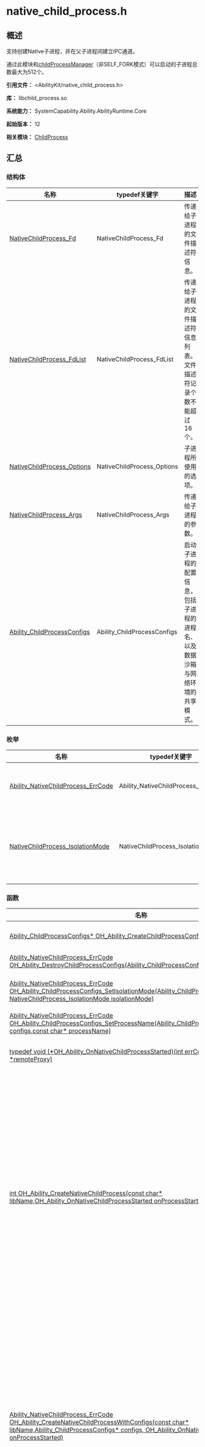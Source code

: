 # native_child_process.h

<!--Kit: Ability Kit-->
<!--Subsystem: Ability-->
<!--Owner: @SKY2001-->
<!--Designer: @jsjzju-->
<!--Tester: @lixueqing513-->
<!--Adviser: @huipeizi-->

## 概述

支持创建Native子进程，并在父子进程间建立IPC通道。

通过此模块和[childProcessManager](js-apis-app-ability-childProcessManager.md)（非SELF_FORK模式）可以启动的子进程总数最大为512个。

**引用文件：** <AbilityKit/native_child_process.h>

**库：** libchild_process.so

**系统能力：** SystemCapability.Ability.AbilityRuntime.Core

**起始版本：** 12

**相关模块：** [ChildProcess](capi-childprocess.md)

## 汇总

### 结构体

| 名称 | typedef关键字 | 描述 |
| -- | -- | -- |
| [NativeChildProcess_Fd](capi-nativechildprocess-fd.md) | NativeChildProcess_Fd | 传递给子进程的文件描述符信息。 |
| [NativeChildProcess_FdList](capi-nativechildprocess-fdlist.md) | NativeChildProcess_FdList | 传递给子进程的文件描述符信息列表。文件描述符记录个数不能超过16个。 |
| [NativeChildProcess_Options](capi-nativechildprocess-options.md) | NativeChildProcess_Options | 子进程所使用的选项。 |
| [NativeChildProcess_Args](capi-nativechildprocess-args.md) | NativeChildProcess_Args | 传递给子进程的参数。 |
| [Ability_ChildProcessConfigs](capi-ability-childprocessconfigs.md) | Ability_ChildProcessConfigs | 启动子进程的配置信息，包括子进程的进程名、以及数据沙箱与网络环境的共享模式。 |

### 枚举

| 名称 | typedef关键字 | 描述 |
| -- | -- | -- |
| [Ability_NativeChildProcess_ErrCode](#ability_nativechildprocess_errcode) | Ability_NativeChildProcess_ErrCode | 定义Native子进程模块错误码。 |
| [NativeChildProcess_IsolationMode](#nativechildprocess_isolationmode) | NativeChildProcess_IsolationMode | 定义Native子进程数据沙箱与网络环境的共享模式。 |

### 函数

| 名称 | typedef关键字 | 描述 |
| -- | -- | -- |
| [Ability_ChildProcessConfigs* OH_Ability_CreateChildProcessConfigs()](#oh_ability_createchildprocessconfigs) | - | 创建一个子进程配置信息对象。创建对象成功后需要通过调用[OH_Ability_DestroyChildProcessConfigs](capi-native-child-process-h.md#oh_ability_destroychildprocessconfigs)来销毁对象从而避免内存泄漏。 |
| [Ability_NativeChildProcess_ErrCode OH_Ability_DestroyChildProcessConfigs(Ability_ChildProcessConfigs* configs)](#oh_ability_destroychildprocessconfigs) | - | 销毁一个子进程配置信息对象，并释放其内存，在调用该接口后，要避免继续使用已销毁的configs对象。 |
| [Ability_NativeChildProcess_ErrCode OH_Ability_ChildProcessConfigs_SetIsolationMode(Ability_ChildProcessConfigs* configs, NativeChildProcess_IsolationMode isolationMode)](#oh_ability_childprocessconfigs_setisolationmode) | - | 设置子进程配置信息对象的数据沙箱与网络环境的共享模式，详见[NativeChildProcess_IsolationMode](capi-native-child-process-h.md#nativechildprocess_isolationmode)。该设置仅当调用[OH_Ability_StartNativeChildProcessWithConfigs](capi-native-child-process-h.md#oh_ability_startnativechildprocesswithconfigs)接口时生效。 |
| [Ability_NativeChildProcess_ErrCode OH_Ability_ChildProcessConfigs_SetProcessName(Ability_ChildProcessConfigs* configs,const char* processName)](#oh_ability_childprocessconfigs_setprocessname) | - | 设置子进程配置信息对象中的进程名称。 |
| [typedef void (\*OH_Ability_OnNativeChildProcessStarted)(int errCode, OHIPCRemoteProxy *remoteProxy)](#oh_ability_onnativechildprocessstarted) | OH_Ability_OnNativeChildProcessStarted | 根据传入的子进程配置信息创建子进程，并加载参数中指定的动态链接库文件。子进程的启动结果通过回调参数异步通知调用方。该回调在独立线程中执行，需要确保线程同步，且不能执行高耗时操作避免长时间阻塞。 |
| [int OH_Ability_CreateNativeChildProcess(const char* libName,OH_Ability_OnNativeChildProcessStarted onProcessStarted)](#oh_ability_createnativechildprocess) | - | 创建子进程并加载参数中指定的动态链接库文件，进程启动结果通过回调参数异步通知，需注意回调通知为独立线程，回调函数实现需要注意线程同步，且不能执行高耗时操作避免长时间阻塞。参数所指定的动态库必须实现并导出下列函数：<br>1. OHIPCRemoteStub* NativeChildProcess_OnConnect()<br>2. void NativeChildProcess_MainProc()<br>处理逻辑顺序如下列伪代码所示：<br>主进程：<br>1. OH_Ability_CreateNativeChildProcess(libName, onProcessStartedCallback)<br>子进程：<br>2. dlopen(libName)<br>3. dlsym("NativeChildProcess_OnConnect")<br>4. dlsym("NativeChildProcess_MainProc")<br>5. ipcRemote = NativeChildProcess_OnConnect()<br>6. NativeChildProcess_MainProc()<br>主进程：<br>7. onProcessStartedCallback(ipcRemote, errCode)<br>子进程：<br>8. 在NativeChildProcess_MainProc()函数返回后子进程退出。<br>**设备行为差异：** 对于API 13及之前版本，该接口在PC/2in1中可正常使用，在其他设备中返回801错误码。对于API 14及之后版本，该接口在PC/2in1、Tablet设备可正常使用，在其他设备中返回801错误码。<br>**版本行为差异：** 对于API 14及之前版本，单个进程只能启动1个Native子进程。从API 15开始，单个进程最多支持启动50个Native子进程。 |
| [Ability_NativeChildProcess_ErrCode OH_Ability_CreateNativeChildProcessWithConfigs(const char* libName,Ability_ChildProcessConfigs* configs, OH_Ability_OnNativeChildProcessStarted onProcessStarted)](#oh_ability_createnativechildprocesswithconfigs) | - | 根据传入的子进程配置信息创建子进程，并加载参数中指定的动态链接库文件。子进程的启动结果通过回调参数异步通知调用方。该回调在独立线程中执行，需要确保线程同步，且不能执行高耗时操作避免长时间阻塞。参数所指定的动态库必须实现并导出下列函数：<br>1. OHIPCRemoteStub* NativeChildProcess_OnConnect()<br>2. void NativeChildProcess_MainProc()<br>处理逻辑顺序如下列伪代码所示：<br>主进程：<br>1. OH_Ability_CreateNativeChildProcessWithConfigs(libName, configs, onProcessStartedCallback)<br>子进程：<br>2. dlopen(libName)<br>3. dlsym("NativeChildProcess_OnConnect")<br>4. dlsym("NativeChildProcess_MainProc")<br>5. ipcRemote = NativeChildProcess_OnConnect()<br>6. NativeChildProcess_MainProc()<br>主进程：<br>7. onProcessStartedCallback(ipcRemote, errCode)<br>子进程：<br>8. <br>在NativeChildProcess_MainProc()函数返回后子进程退出。<br>**设备行为差异：** 该接口在PC/2in1、Tablet设备中可正常调用，在其他设备中返回801错误码。 |
| [Ability_NativeChildProcess_ErrCode OH_Ability_StartNativeChildProcess(const char* entry, NativeChildProcess_Args args,NativeChildProcess_Options options, int32_t *pid)](#oh_ability_startnativechildprocess) | - | 启动一个子进程，并加载指定的动态链接库文件。指定的动态库必须实现一个以NativeChildProcess_Args为参数的函数（函数名称可自定义），并导出该函数。示例如下：<br>1. void Main(NativeChildProcess_Args args);<br>处理逻辑顺序如下列伪代码所示：<br>主进程：<br>1. OH_Ability_StartNativeChildProcess(entryPoint, args, options)<br>子进程：<br>2. dlopen(libName)<br>3. dlsym("Main")<br>4. Main(args)<br>5. 子进程将在Main(args)函数返回后退出。<br>*说明：** 当前仅支持2in1、Tablet设备。 |
| [Ability_NativeChildProcess_ErrCode OH_Ability_StartNativeChildProcessWithConfigs(const char* entry, NativeChildProcess_Args args, Ability_ChildProcessConfigs* configs, int32_t *pid)](#oh_ability_startnativechildprocesswithconfigs) | - | 根据参数中子进程配置信息启动Native子进程，加载参数中指定的动态链接库文件并调用入口函数。支持传参到子进程。指定的动态库必须实现一个以NativeChildProcess_Args为参数的函数（函数名称可自定义），并导出该函数。示例如下：<br>1. void Main(NativeChildProcess_Args args);<br>处理逻辑顺序如下列伪代码所示：<br>主进程：<br>1. OH_Ability_StartNativeChildProcessWithConfigs(entryPoint, args, configs, &pid)<br>子进程：<br>2. dlopen(libName)<br>3. dlsym("Main")<br>4. Main(args)<br>5. 子进程将在Main(args)函数返回后退出。<br>**设备行为差异：** 该接口在PC/2in1、Tablet设备中可正常调用，在其他设备中返回801错误码。 |
| [NativeChildProcess_Args* OH_Ability_GetCurrentChildProcessArgs()](#oh_ability_getcurrentchildprocessargs) | - | 子进程获取自身的启动参数。 |
| [typedef void (\*OH_Ability_OnNativeChildProcessExit)(int32_t pid, int32_t signal)](#oh_ability_onnativechildprocessexit) | OH_Ability_OnNativeChildProcessExit | 获取子进程退出信息。 |
| [Ability_NativeChildProcess_ErrCode OH_Ability_RegisterNativeChildProcessExitCallback(OH_Ability_OnNativeChildProcessExit onProcessExit)](#oh_ability_registernativechildprocessexitcallback) | - | 注册子进程退出回调。重复注册同一个回调函数只会保留一个。 |
| [Ability_NativeChildProcess_ErrCode OH_Ability_UnregisterNativeChildProcessExitCallback(OH_Ability_OnNativeChildProcessExit onProcessExit)](#oh_ability_unregisternativechildprocessexitcallback) | - | 解注册子进程退出回调。 |

## 枚举类型说明

### Ability_NativeChildProcess_ErrCode

```
enum Ability_NativeChildProcess_ErrCode
```

**描述**

定义Native子进程模块错误码。

**起始版本：** 12

| 枚举项 | 描述 |
| -- | -- |
| NCP_NO_ERROR = 0 | 操作成功。 |
| NCP_ERR_INVALID_PARAM = 401 | 无效参数。 |
| NCP_ERR_NOT_SUPPORTED = 801 | 不支持创建Native子进程。 |
| NCP_ERR_INTERNAL = 16000050 | 内部错误。 |
| NCP_ERR_BUSY = 16010001 | 在Native子进程的启动过程中不能再次创建新的子进程，可以等待当前子进程启动完成后再次尝试。从API version 15开始被废弃。 |
| NCP_ERR_TIMEOUT = 16010002 | 启动Native子进程超时。 |
| NCP_ERR_SERVICE_ERROR = 16010003 | 服务端出错。 |
| NCP_ERR_MULTI_PROCESS_DISABLED = 16010004 | 多进程模式已关闭，不允许启动子进程。 |
| NCP_ERR_ALREADY_IN_CHILD = 16010005 | 不允许在子进程中再次创建进程。 |
| NCP_ERR_MAX_CHILD_PROCESSES_REACHED = 16010006 | 到达最大Native子进程数量限制，不能再创建子进程。 |
| NCP_ERR_LIB_LOADING_FAILED = 16010007 | 子进程加载动态库失败，文件不存在或者未实现对应的方法并导出。 |
| NCP_ERR_CONNECTION_FAILED = 16010008 | 子进程调用动态库的OnConnect方法失败，可能返回了无效的IPC对象指针。 |
| NCP_ERR_CALLBACK_NOT_EXIST = 16010009 | 父进程调用解注册Native子进程退出回调，未找到注册的回调函数。 |

### NativeChildProcess_IsolationMode

```
enum NativeChildProcess_IsolationMode
```

**描述**

定义Native子进程数据沙箱与网络环境的共享模式。

**起始版本：** 13

| 枚举项 | 描述 |
| -- | -- |
| NCP_ISOLATION_MODE_NORMAL = 0 | 普通隔离模式下，父进程与子进程共享同一沙箱环境或网络环境。 |
| NCP_ISOLATION_MODE_ISOLATED = 1 | 在隔离模式下，父进程与子进程不共享同一沙箱环境或网络环境。 |


## 函数说明

### OH_Ability_CreateChildProcessConfigs()

```
Ability_ChildProcessConfigs* OH_Ability_CreateChildProcessConfigs()
```

**描述**

创建一个子进程配置信息对象。创建对象成功后需要通过调用[OH_Ability_DestroyChildProcessConfigs](capi-native-child-process-h.md#oh_ability_destroychildprocessconfigs)来销毁对象从而避免内存泄漏。

**起始版本：** 20

**返回：**

| 类型                               | 说明 |
|----------------------------------| -- |
| [Ability_ChildProcessConfigs](capi-ability-childprocessconfigs.md)* | 返回一个指向[Ability_ChildProcessConfigs](capi-ability-childprocessconfigs.md)对象的指针 - 子进程配置信息对象创建成功。<br>         返回nullptr - 发生内部错误或者内存分配失败。 |

### OH_Ability_DestroyChildProcessConfigs()

```
Ability_NativeChildProcess_ErrCode OH_Ability_DestroyChildProcessConfigs(Ability_ChildProcessConfigs* configs)
```

**描述**

销毁一个子进程配置信息对象，并释放其内存，在调用该接口后，要避免继续使用已销毁的configs对象。

**起始版本：** 20


**参数：**

| 参数项 | 描述 |
| -- | -- |
| [Ability_ChildProcessConfigs](capi-ability-childprocessconfigs.md)* configs | 需要销毁的子进程配置信息对象指针。在调用该接口后，对象指针将失效，避免继续使用该指针。允许传入空指针，空指针不会触发任何操作。 |

**返回：**

| 类型 | 说明 |
| -- | -- |
| [Ability_NativeChildProcess_ErrCode](capi-native-child-process-h.md#ability_nativechildprocess_errcode) | NCP_NO_ERROR - 操作成功。<br>NCP_NO_ERR_INVALID_PARAM - 传入参数为nullptr。 |

### OH_Ability_ChildProcessConfigs_SetIsolationMode()

```
Ability_NativeChildProcess_ErrCode OH_Ability_ChildProcessConfigs_SetIsolationMode(Ability_ChildProcessConfigs* configs, NativeChildProcess_IsolationMode isolationMode)
```

**描述**

设置子进程配置信息对象的数据沙箱与网络环境的共享模式，详见[NativeChildProcess_IsolationMode](capi-native-child-process-h.md#nativechildprocess_isolationmode)。该设置仅当调用[OH_Ability_StartNativeChildProcessWithConfigs](capi-native-child-process-h.md#oh_ability_startnativechildprocesswithconfigs)接口时生效。

**起始版本：** 20


**参数：**

| 参数项 | 描述 |
| -- | -- |
| [Ability_ChildProcessConfigs](capi-ability-childprocessconfigs.md)* configs | 子进程的配置信息对象指针。不可以为空指针。 |
| [NativeChildProcess_IsolationMode](capi-native-child-process-h.md#nativechildprocess_isolationmode) isolationMode | 要设置的数据沙箱与网络环境的共享模式，详见NativeChildProcess_IsolationMode。 |

**返回：**

| 类型 | 说明 |
| -- | -- |
| [Ability_NativeChildProcess_ErrCode](capi-native-child-process-h.md#ability_nativechildprocess_errcode) | NCP_NO_ERROR - 执行成功。<br>NCP_NO_ERR_INVALID_PARAM - 传入参数configs为nullptr。 |

### OH_Ability_ChildProcessConfigs_SetProcessName()

```
Ability_NativeChildProcess_ErrCode OH_Ability_ChildProcessConfigs_SetProcessName(Ability_ChildProcessConfigs* configs,const char* processName)
```

**描述**

设置子进程配置信息对象中的进程名称。

**起始版本：** 20


**参数：**

| 参数项 | 描述 |
| -- | -- |
| [Ability_ChildProcessConfigs](capi-ability-childprocessconfigs.md)* configs | 子进程的配置信息对象指针。不能为空指针。 |
| const char* processName | 设置的子进程名字符串必须是非空字符串，并且只能由字母、数字和下划线构成。最大长度为64字符。最终的进程名是{bundleName}:{processName}。 |

**返回：**

| 类型 | 说明 |
| -- | -- |
| [Ability_NativeChildProcess_ErrCode](capi-native-child-process-h.md#ability_nativechildprocess_errcode) | NCP_NO_ERROR - 执行成功。<br>NCP_NO_ERR_INVALID_PARAM - 传入参数configs为nullptr，或者processName包含除字母、数字、下划线以外的字符。 |

### OH_Ability_OnNativeChildProcessStarted()

```
typedef void (*OH_Ability_OnNativeChildProcessStarted)(int errCode, OHIPCRemoteProxy *remoteProxy)
```

**描述**

定义通知子进程启动结果的回调函数。

**起始版本：** 12

**参数：**

| 参数项 | 描述 |
| -- | -- |
| int errCode | 回调函数返回的错误码，可用的值如下：<br>[NCP_NO_ERROR](capi-native-child-process-h.md#ability_nativechildprocess_errcode) - 创建子进程成功。<br>[NCP_ERR_LIB_LOADING_FAILED](capi-native-child-process-h.md#ability_nativechildprocess_errcode) - 加载动态库文件失败或动态库中未实现必要的导出函数。<br>[NCP_ERR_CONNECTION_FAILED](capi-native-child-process-h.md#ability_nativechildprocess_errcode) - 动态库中实现的OnConnect方法未返回有效的IPC Stub指针。<br>详见[Ability_NativeChildProcess_ErrCode](capi-native-child-process-h.md#ability_nativechildprocess_errcode)定义。 |
| [OHIPCRemoteProxy *remoteProxy](../apis-ipc-kit/capi-ohipcparcel-ohipcremoteproxy.md) | 子进程的IPC对象指针，出现异常时可能为nullptr：使用完毕后需要调用[OH_IPCRemoteProxy_Destory](../apis-ipc-kit/capi-ipc-cremote-object-h.md#oh_ipcremoteproxy_destroy)方法释放。 |

**参考：**

[OH_IPCRemoteProxy_Destory](../apis-ipc-kit/capi-ipc-cremote-object-h.md#oh_ipcremoteproxy_destroy)

### OH_Ability_CreateNativeChildProcess()

```
int OH_Ability_CreateNativeChildProcess(const char* libName,OH_Ability_OnNativeChildProcessStarted onProcessStarted)
```

**描述**

创建子进程并加载参数中指定的动态链接库文件，进程启动结果通过回调参数异步通知，需注意回调通知为独立线程，回调函数实现需要注意线程同步，且不能执行高耗时操作避免长时间阻塞。

参数所指定的动态库必须实现并导出下列函数：<br>1. OHIPCRemoteStub* NativeChildProcess_OnConnect()<br>2. void NativeChildProcess_MainProc()<br>处理逻辑顺序如下列伪代码所示：<br>主进程：<br>1. OH_Ability_CreateNativeChildProcess(libName, onProcessStartedCallback)<br>子进程：<br>2. dlopen(libName)<br>3. dlsym("NativeChildProcess_OnConnect")<br>4. dlsym("NativeChildProcess_MainProc")<br>5. ipcRemote = NativeChildProcess_OnConnect()<br>6. NativeChildProcess_MainProc()<br>主进程：<br>7. onProcessStartedCallback(ipcRemote, errCode)<br>子进程：<br>8. 在NativeChildProcess_MainProc()函数返回后子进程退出。

**设备行为差异：** 对于API version 13及之前版本，该接口在PC/2in1中可正常使用，在其他设备中返回801错误码。对于API version 14及之后版本，该接口在PC/2in1、Tablet设备可正常使用，在其他设备中返回801错误码。

**版本行为差异：**API version 14及之前版本，单个进程只能启动1个Native子进程。从API version 15开始，单个进程最多支持启动50个Native子进程。

**起始版本：** 12

**参数：**

| 参数项 | 描述 |
| -- | -- |
| const char* libName | 子进程中加载的动态库文件名称，不能为nullptr。 |
| [OH_Ability_OnNativeChildProcessStarted](capi-native-child-process-h.md#oh_ability_onnativechildprocessstarted) onProcessStarted | 通知子进程启动结果的回调函数指针，不能为nullptr。详见[OH_Ability_OnNativeChildProcessStarted](capi-native-child-process-h.md#oh_ability_onnativechildprocessstarted)。 |

**返回：**

| 类型 | 说明 |
| -- | -- |
| int | [NCP_NO_ERROR](capi-native-child-process-h.md#ability_nativechildprocess_errcode) - 调用成功，但子进程的实际启动结果由回调函数通知。<br>[NCP_ERR_INVALID_PARAM](capi-native-child-process-h.md#ability_nativechildprocess_errcode) - 无效的动态库名称或者回调函数指针。<br>[NCP_ERR_NOT_SUPPORTED](capi-native-child-process-h.md#ability_nativechildprocess_errcode) - 当前设备不支持创建Native子进程。<br>[NCP_ERR_MULTI_PROCESS_DISABLED](capi-native-child-process-h.md#ability_nativechildprocess_errcode) - 当前设备已关闭多进程模式。<br>[NCP_ERR_ALREADY_IN_CHILD](capi-native-child-process-h.md#ability_nativechildprocess_errcode) - 不允许在子进程中再次创建子进程。<br>[NCP_ERR_MAX_CHILD_PROCESSES_REACHED](capi-native-child-process-h.md#ability_nativechildprocess_errcode) - 到达最大Native子进程数限制。<br>详见[Ability_NativeChildProcess_ErrCode](capi-native-child-process-h.md#ability_nativechildprocess_errcode)定义。 |

**参考：**

[OH_Ability_OnNativeChildProcessStarted](capi-native-child-process-h.md#oh_ability_onnativechildprocessstarted)

### OH_Ability_CreateNativeChildProcessWithConfigs()

```
Ability_NativeChildProcess_ErrCode OH_Ability_CreateNativeChildProcessWithConfigs(const char* libName,Ability_ChildProcessConfigs* configs, OH_Ability_OnNativeChildProcessStarted onProcessStarted)
```

**描述**

根据传入的子进程配置信息创建子进程，并加载参数中指定的动态链接库文件。子进程的启动结果通过回调参数异步通知调用方。该回调在独立线程中执行，需要确保线程同步，且不能执行高耗时操作避免长时间阻塞。

参数所指定的动态库必须实现并导出下列函数：<br>1. OHIPCRemoteStub* NativeChildProcess_OnConnect()<br>2. void NativeChildProcess_MainProc()<br>处理逻辑顺序如下列伪代码所示：<br>主进程：<br>1. OH_Ability_CreateNativeChildProcessWithConfigs(libName, configs, onProcessStartedCallback)<br>子进程：<br>2. dlopen(libName)<br>3. dlsym("NativeChildProcess_OnConnect")<br>4. dlsym("NativeChildProcess_MainProc")<br>5. ipcRemote = NativeChildProcess_OnConnect()<br>6. NativeChildProcess_MainProc()<br>主进程：<br>7. onProcessStartedCallback(ipcRemote, errCode)<br>子进程：<br>8. 在NativeChildProcess_MainProc()函数返回后子进程退出。

**设备行为差异：** 该接口在PC/2in1、Tablet设备中可正常调用，在其他设备中返回801错误码。

**起始版本：** 20

**参数：**

| 参数项 | 描述 |
| -- | -- |
| const char* libName | 子进程中加载的动态库文件名称，不能为nullptr。 |
| [Ability_ChildProcessConfigs](capi-ability-childprocessconfigs.md)* configs | 子进程的配置信息参数，不能为nullptr。 |
| [OH_Ability_OnNativeChildProcessStarted](capi-native-child-process-h.md#oh_ability_onnativechildprocessstarted) onProcessStarted | 通知子进程启动结果的回调函数指针，不能为nullptr，详见OH_Ability_OnNativeChildProcessStarted。 |

**返回：**

| 类型 | 说明 |
| -- | -- |
| [Ability_NativeChildProcess_ErrCode](capi-native-child-process-h.md#ability_nativechildprocess_errcode) | NCP_NO_ERROR - 执行成功。<br>NCP_ERR_INVALID_PARAM - 传入参数无效。<br>NCP_ERR_NOT_SUPPORTED - 当前设备不支持创建Native子进程。<br>NCP_ERR_MULTI_PROCESS_DISABLED - 当前设备已关闭多进程模式，不允许启动子进程。<br>NCP_ERR_ALREADY_IN_CHILD - 不允许在子进程中再次创建子进程。<br>NCP_ERR_MAX_CHILD_PROCESSES_REACHED - 超过最大Native子进程数限制。<br>详见Ability_NativeChildProcess_ErrCode定义。 |

**参考：**

[OH_Ability_OnNativeChildProcessStarted](capi-native-child-process-h.md#oh_ability_onnativechildprocessstarted)

### OH_Ability_StartNativeChildProcess()

```
Ability_NativeChildProcess_ErrCode OH_Ability_StartNativeChildProcess(const char* entry, NativeChildProcess_Args args,NativeChildProcess_Options options, int32_t *pid)
```

**描述**

启动Native子进程，并加载参数中指定的动态链接库文件并调用入口函数。指定的动态库必须实现一个以[NativeChildProcess_Args](capi-nativechildprocess-args.md)为参数的函数（函数名称可自定义），并导出该函数。支持传参到子进程。子进程中不支持创建ArkTS基础运行时环境。

示例如下：<br>void Main(NativeChildProcess_Args args);<br>处理逻辑顺序如下列伪代码所示：<br>主进程：<br>1. OH_Ability_StartNativeChildProcess(entryPoint, args, options)<br>子进程：<br>2. dlopen(libName)<br>3. dlsym("Main")<br>4. Main(args)<br>5. 子进程将在Main(args)函数返回后退出。

**设备行为差异：** 对于API 13及之前版本，该接口在PC/2in1设备中可正常使用，在其他设备类型中返回801错误码。对于API 14及之后版本，该接口在PC/2in1、Tablet中可正常使用，在其他设备类型中返回801错误码。

**起始版本：** 13

**参数：**

| 参数项 | 描述 |
| -- | -- |
| const char* entry | 子进程中加载的动态库及入口函数，例如"libEntry.so:Main"，不能为nullptr。 |
| [NativeChildProcess_Args](capi-nativechildprocess-args.md) args | 传递给子进程的参数。 |
| [NativeChildProcess_Options](capi-nativechildprocess-options.md) options | 子进程选项。 |
| int32_t *pid | 启动的子进程id。 |

**返回：**

| 类型 | 说明 |
| -- | -- |
| [Ability_NativeChildProcess_ErrCode](capi-native-child-process-h.md#ability_nativechildprocess_errcode) | NCP_NO_ERROR - 调用成功。<br>NCP_ERR_INVALID_PARAM - 无效的动态库名称或者回调函数指针。<br>NCP_ERR_NOT_SUPPORTED - 当前设备不支持创建Native子进程。<br> NCP_ERR_ALREADY_IN_CHILD - 当前设备已关闭多进程模式。<br>NCP_ERR_MAX_CHILD_PROCESSES_REACHED - 到达最大Native子进程数限制。<br>详见Ability_NativeChildProcess_ErrCode定义。 |

**参考：**

[OH_Ability_OnNativeChildProcessStarted](capi-native-child-process-h.md#oh_ability_onnativechildprocessstarted)

### OH_Ability_StartNativeChildProcessWithConfigs()

```
Ability_NativeChildProcess_ErrCode OH_Ability_StartNativeChildProcessWithConfigs(const char* entry, NativeChildProcess_Args args, Ability_ChildProcessConfigs* configs, int32_t *pid)
```

**描述**

根据参数中子进程配置信息启动Native子进程，加载参数中指定的动态链接库文件并调用入口函数。支持传参到子进程。指定的动态库必须实现一个以[NativeChildProcess_Args](capi-nativechildprocess-args.md)为参数的函数（函数名称可自定义），并导出该函数。

示例如下：<br>void Main(NativeChildProcess_Args args);<br>处理逻辑顺序如下列伪代码所示：<br>主进程：<br>1. OH_Ability_StartNativeChildProcessWithConfigs(entryPoint, args, configs, &pid)<br>子进程：<br>2. dlopen(libName)<br>3. dlsym("Main")<br>4. Main(args)<br>5. 子进程将在Main(args)函数返回后退出。

**设备行为差异：** 该接口在PC/2in1、Tablet中可正常调用，在其他设备类型中返回801错误码。

**起始版本：** 20

**参数：**

| 参数项 | 描述 |
| -- | -- |
| const char* entry | 子进程中调用动态库的符号和入口函数，中间用“:”隔开（例如“libentry.so:Main”），不能为nullptr。 |
| [NativeChildProcess_Args](capi-nativechildprocess-args.md) args | 传给子进程的参数。 |
| [Ability_ChildProcessConfigs](capi-ability-childprocessconfigs.md)* configs | 子进程的配置信息参数。 |
| int32_t *pid | 被启动的子进程号。 |

**返回：**

| 类型 | 说明 |
| -- | -- |
| [Ability_NativeChildProcess_ErrCode](capi-native-child-process-h.md#ability_nativechildprocess_errcode) | NCP_NO_ERROR - 执行成功。<br>NCP_ERR_INVALID_PARAM - 传入参数无效。<br>NCP_ERR_NOT_SUPPORTED - 当前设备不支持创建Native子进程。<br>NCP_ERR_ALREADY_IN_CHILD - 不允许在子进程中再次创建子进程。<br>NCP_ERR_MAX_CHILD_PROCESSES_REACHED - 超过最大Native子进程数限制。<br>详见Ability_NativeChildProcess_ErrCode定义。 |

### OH_Ability_GetCurrentChildProcessArgs()

```
NativeChildProcess_Args* OH_Ability_GetCurrentChildProcessArgs()
```

**描述**

通过[OH_Ability_StartNativeChildProcess](#oh_ability_startnativechildprocess)启动子进程后，子进程能够在任意so和任意子线程中获取启动参数[NativeChildProcess_Args](capi-nativechildprocess-args.md)。

**起始版本：** 17

**返回：**

| 类型                           | 说明 |
|------------------------------| -- |
| [NativeChildProcess_Args](capi-nativechildprocess-args.md)* | 返回指向当前子进程启动参数的指针。 |

### OH_Ability_OnNativeChildProcessExit()

```
typedef void (*OH_Ability_OnNativeChildProcessExit)(int32_t pid, int32_t signal)
```

**描述**

感知Native子进程退出的回调函数。

**起始版本：** 20

**参数：**

| 参数项 | 描述 |
| -- | -- |
| int32_t pid | 启动的子进程id。 |
| int32_t signal | 子进程退出信号。 |

**参见：**

[OH_Ability_RegisterNativeChildProcessExitCallback](#oh_ability_registernativechildprocessexitcallback)

[OH_Ability_UnregisterNativeChildProcessExitCallback](#oh_ability_unregisternativechildprocessexitcallback)

### OH_Ability_RegisterNativeChildProcessExitCallback()

```
Ability_NativeChildProcess_ErrCode OH_Ability_RegisterNativeChildProcessExitCallback(OH_Ability_OnNativeChildProcessExit onProcessExit)
```

**描述**

注册Native子进程异常退出回调函数，当通过[OH_Ability_StartNativeChildProcess](#oh_ability_startnativechildprocess)和[@ohos.app.ability.childProcessManager的startNativeChildProcess](js-apis-app-ability-childProcessManager.md#childprocessmanagerstartnativechildprocess13)启动的子进程异常退出时，调用入口参数的回调函数。当重复注册同一个回调函数时，子进程退出时只会执行一次回调函数。

参数必须实现[OH_Ability_OnNativeChildProcessExit](#oh_ability_onnativechildprocessexit)入口函数。详见[注册Native子进程退出回调](../../application-models/capi-nativechildprocess-exit-info.md)。

**起始版本：** 20

**参数：**

| 参数项 | 描述 |
| -- | -- |
| [OH_Ability_OnNativeChildProcessExit](capi-native-child-process-h.md#oh_ability_onnativechildprocessexit) onProcessExit | 子进程退出的回调函数入口，不能为nullptr。 |

**返回：**

| 类型 | 说明 |
| -- | -- |
| [Ability_NativeChildProcess_ErrCode](capi-native-child-process-h.md#ability_nativechildprocess_errcode) | NCP_NO_ERROR - 调用成功。<br>NCP_ERR_INVALID_PARAM - 参数不合法。<br>NCP_ERR_INTERNAL - 内部错误。<br>详见Ability_NativeChildProcess_ErrCode。 |

### OH_Ability_UnregisterNativeChildProcessExitCallback()

```
Ability_NativeChildProcess_ErrCode OH_Ability_UnregisterNativeChildProcessExitCallback(OH_Ability_OnNativeChildProcessExit onProcessExit)
```

**描述**

解注册子进程退出回调。

参数必须实现[OH_Ability_OnNativeChildProcessExit](#oh_ability_onnativechildprocessexit)入口函数。详见[解注册Native子进程退出回调](../../application-models/capi-nativechildprocess-exit-info.md)。

**起始版本：** 20


**参数：**

| 参数项 | 描述 |
| -- | -- |
| [OH_Ability_OnNativeChildProcessExit](capi-native-child-process-h.md#oh_ability_onnativechildprocessexit) onProcessExit | 子进程退出的回调函数入口，不能为nullptr。 |

**返回：**

| 类型 | 说明 |
| -- | -- |
| [Ability_NativeChildProcess_ErrCode](capi-native-child-process-h.md#ability_nativechildprocess_errcode) | NCP_NO_ERROR - 调用成功。<br>NCP_ERR_INVALID_PARAM - 参数不合法。<br>NCP_ERR_INTERNAL - 内部错误。<br>NCP_ERR_CALLBACK_NOT_EXIST - 未找到回调函数。<br>详见Ability_NativeChildProcess_ErrCode。 |
